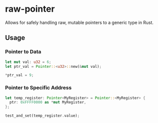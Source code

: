 # raw-pointer

Allows for safely handling raw, mutable pointers to a generic type in Rust.

## Usage

### Pointer to Data
```rust
let mut val: u32 = 6;
let ptr_val = Pointer::<u32>::new(&mut val);

*ptr_val = 9;
```

### Pointer to Specific Address
```rust
let temp_register: Pointer<MyRegister> = Pointer::<MyRegister> {
  ptr: 0xFFFF0000 as *mut MyRegister,
};

test_and_set(temp_register.value);
```
